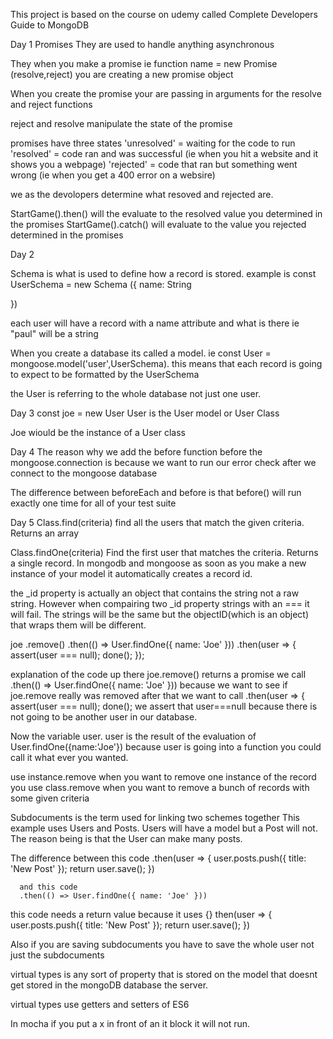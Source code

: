 This project is based on the course on udemy called Complete Developers Guide to MongoDB

Day 1
Promises
They are used to handle anything asynchronous

They when you make a promise ie function name = new Promise (resolve,reject)
you are creating a new promise object

When you create the promise your are passing in arguments for the resolve and reject functions

reject and resolve manipulate the state of the promise

promises have three states
'unresolved' = waiting for the code to run
'resolved' = code ran and was successful (ie when you hit a website and it shows you a webpage)
'rejected' = code that ran but something went wrong (ie when you get a 400 error on a websire)

we as the devolopers determine what resoved and rejected are.

StartGame().then() will the evaluate to the resolved value you determined in the promises
StartGame().catch() will evaluate to the value you rejected determined in the promises

Day 2

Schema is what is used to define how a record is stored.
example is
const UserSchema = new Schema ({
name: String

})

each user will have a record with a name attribute and what is there ie "paul" will be a string

When you create a database its called a model.
ie
const User = mongoose.model('user',UserSchema).
this means that each record is going to expect to be formatted by the UserSchema

the User is referring to the whole database not just one user.

Day 3
const joe = new User
User is the User model or User Class

Joe wiould be the instance of a User class

Day 4
The reason why we add the before function before the mongoose.connection is because we want to run our error check after we connect to the mongoose database

The difference between beforeEach and before is that before() will run exactly one time for all of your test suite

Day 5
Class.find(criteria) find all the users that match the given criteria. Returns an array

Class.findOne(criteria) Find the first user that matches the criteria. Returns a single record.
In mongodb and mongoose as soon as you make a new instance of your model it automatically creates a record id.

the \_id property is actually an object that contains the string not a raw string. However when compairing two \_id property strings with an === it will fail. The strings will be the same but the objectID(which is an object) that wraps them will be different.

joe
.remove()
.then(() => User.findOne({ name: 'Joe' }))
.then(user => {
assert(user === null);
done();
});

explanation of the code up there
joe.remove() returns a promise
we call .then(() => User.findOne({ name: 'Joe' })) because we want to see if joe.remove really was removed
after that we want to call
.then(user => {
assert(user === null);
done();
we assert that user===null because there is not going to be another user in our database.

Now the variable user. user is the result of the evaluation of User.findOne({name:'Joe'}) because user is going into a function you could call it what ever you wanted.

use instance.remove when you want to remove one instance of the record
you use class.remove when you want to remove a bunch of records with some given criteria

Subdocuments is the term used for linking two schemes together This example uses Users and Posts. Users will have a model but a Post will not. The reason being is that the User can make many posts.

The difference between this code .then(user => {
user.posts.push({ title: 'New Post' });
return user.save();
})

      and this code
      .then(() => User.findOne({ name: 'Joe' }))

this code needs a return value because it uses {}
then(user => {
user.posts.push({ title: 'New Post' });
return user.save();
})

Also if you are saving subdocuments you have to save the whole user not just the subdocuments

virtual types is any sort of property that is stored on the model that doesnt get stored in the mongoDB database the server.

virtual types use getters and setters of ES6

In mocha if you put a x in front of an it block it will not run.
